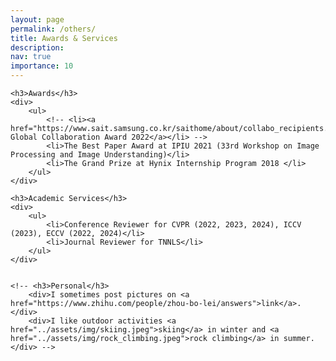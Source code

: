 ```yaml
---
layout: page
permalink: /others/
title: Awards & Services
description: 
nav: true
importance: 10
---
```

<div>

    <h3>Awards</h3>
	<div>
        <ul>
            <!-- <li><a href="https://www.sait.samsung.co.kr/saithome/about/collabo_recipients.do">Samsung Global Collaboration Award 2022</a></li> -->
            <li>The Best Paper Award at IPIU 2021 (33rd Workshop on Image Processing and Image Understanding)</li>
            <li>The Grand Prize at Hynix Internship Program 2018 </li>
        </ul>    
	</div>

    <h3>Academic Services</h3>
    <div>
        <ul>
            <li>Conference Reviewer for CVPR (2022, 2023, 2024), ICCV (2023), ECCV (2022, 2024)</li>
            <li>Journal Reviewer for TNNLS</li>
        </ul>    
    </div>


	<!-- <h3>Personal</h3>
        <div>I sometimes post pictures on <a href="https://www.zhihu.com/people/zhou-bo-lei/answers">link</a>.</div>
		<div>I like outdoor activities <a href="../assets/img/skiing.jpeg">skiing</a> in winter and <a href="../assets/img/rock_climbing.jpeg">rock climbing</a> in summer.</div> -->

</div>
